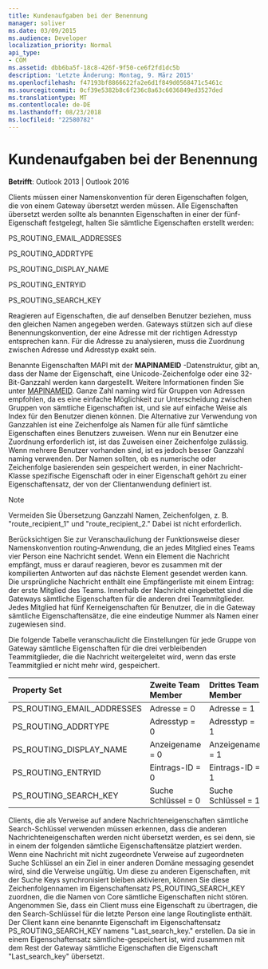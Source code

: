 ```yaml
---
title: Kundenaufgaben bei der Benennung
manager: soliver
ms.date: 03/09/2015
ms.audience: Developer
localization_priority: Normal
api_type:
- COM
ms.assetid: dbb6ba5f-18c8-426f-9f50-ce6f2fd1dc5b
description: 'Letzte Änderung: Montag, 9. März 2015'
ms.openlocfilehash: f47193bf8866622fa2e6d1f849d0568471c5461c
ms.sourcegitcommit: 0cf39e5382b8c6f236c8a63c6036849ed3527ded
ms.translationtype: MT
ms.contentlocale: de-DE
ms.lasthandoff: 08/23/2018
ms.locfileid: "22580782"
---
```

# <a name="client-naming-responsibilities"></a>Kundenaufgaben bei der Benennung

  
  
**Betrifft**: Outlook 2013 | Outlook 2016 
  
Clients müssen einer Namenskonvention für deren Eigenschaften folgen, die von einem Gateway übersetzt werden müssen. Alle Eigenschaften übersetzt werden sollte als benannten Eigenschaften in einer der fünf-Eigenschaft festgelegt, halten Sie sämtliche Eigenschaften erstellt werden:
  
PS_ROUTING_EMAIL_ADDRESSES
  
PS_ROUTING_ADDRTYPE
  
PS_ROUTING_DISPLAY_NAME
  
PS_ROUTING_ENTRYID
  
PS_ROUTING_SEARCH_KEY
  
Reagieren auf Eigenschaften, die auf denselben Benutzer beziehen, muss den gleichen Namen angegeben werden. Gateways stützen sich auf diese Benennungskonvention, der eine Adresse mit der richtigen Adresstyp entsprechen kann. Für die Adresse zu analysieren, muss die Zuordnung zwischen Adresse und Adresstyp exakt sein.
  
Benannte Eigenschaften MAPI mit der **MAPINAMEID** -Datenstruktur, gibt an, dass der Name der Eigenschaft, eine Unicode-Zeichenfolge oder eine 32-Bit-Ganzzahl werden kann dargestellt. Weitere Informationen finden Sie unter [MAPINAMEID](mapinameid.md). Ganze Zahl naming wird für Gruppen von Adressen empfohlen, da es eine einfache Möglichkeit zur Unterscheidung zwischen Gruppen von sämtliche Eigenschaften ist, und sie auf einfache Weise als Index für den Benutzer dienen können. Die Alternative zur Verwendung von Ganzzahlen ist eine Zeichenfolge als Namen für alle fünf sämtliche Eigenschaften eines Benutzers zuweisen. Wenn nur ein Benutzer eine Zuordnung erforderlich ist, ist das Zuweisen einer Zeichenfolge zulässig. Wenn mehrere Benutzer vorhanden sind, ist es jedoch besser Ganzzahl naming verwenden. Der Namen sollten, ob es numerische oder Zeichenfolge basierenden sein gespeichert werden, in einer Nachricht-Klasse spezifische Eigenschaft oder in einer Eigenschaft gehört zu einer Eigenschaftensatz, der von der Clientanwendung definiert ist. 
  
> [!NOTE]
> Vermeiden Sie Übersetzung Ganzzahl Namen, Zeichenfolgen, z. B. "route_recipient_1" und "route_recipient_2." Dabei ist nicht erforderlich. 
  
Berücksichtigen Sie zur Veranschaulichung der Funktionsweise dieser Namenskonvention routing-Anwendung, die an jedes Mitglied eines Teams vier Person eine Nachricht sendet. Wenn ein Element die Nachricht empfängt, muss er darauf reagieren, bevor es zusammen mit der kompilierten Antworten auf das nächste Element gesendet werden kann. Die ursprüngliche Nachricht enthält eine Empfängerliste mit einem Eintrag: der erste Mitglied des Teams. Innerhalb der Nachricht eingebettet sind die Gateways sämtliche Eigenschaften für die anderen drei Teammitglieder. Jedes Mitglied hat fünf Kerneigenschaften für Benutzer, die in die Gateway sämtliche Eigenschaftensätze, die eine eindeutige Nummer als Namen einer zugewiesen sind. 
  
Die folgende Tabelle veranschaulicht die Einstellungen für jede Gruppe von Gateway sämtliche Eigenschaften für die drei verbleibenden Teammitglieder, die die Nachricht weitergeleitet wird, wenn das erste Teammitglied er nicht mehr wird, gespeichert.
  
|**Property Set**|**Zweite Team <br/> Member**|**Drittes Team <br/> Member**|**Vierte Team <br/> Member**|
|:-----|:-----|:-----|:-----|
|PS_ROUTING_EMAIL_ADDRESSES  <br/> |Adresse = 0  <br/> |Adresse = 1  <br/> |Adresse = 2  <br/> |
|PS_ROUTING_ADDRTYPE  <br/> |Adresstyp = 0  <br/> |Adresstyp = 1  <br/> |Adresstyp = 2  <br/> |
|PS_ROUTING_DISPLAY_NAME  <br/> |Anzeigename = 0  <br/> |Anzeigename = 1  <br/> |Anzeigename = 2  <br/> |
|PS_ROUTING_ENTRYID  <br/> |Eintrags-ID = 0  <br/> |Eintrags-ID = 1  <br/> |Eintrags-ID = 2  <br/> |
|PS_ROUTING_SEARCH_KEY  <br/> |Suche Schlüssel = 0  <br/> |Suche Schlüssel = 1  <br/> |Suche Schlüssel = 2  <br/> |
   
Clients, die als Verweise auf andere Nachrichteneigenschaften sämtliche Search-Schlüssel verwenden müssen erkennen, dass die anderen Nachrichteneigenschaften werden nicht übersetzt werden, es sei denn, sie in einem der folgenden sämtliche Eigenschaftensätze platziert werden. Wenn eine Nachricht mit nicht zugeordnete Verweise auf zugeordneten Suche Schlüssel an ein Ziel in einer anderen Domäne messaging gesendet wird, sind die Verweise ungültig. Um diese zu anderen Eigenschaften, mit der Suche Keys synchronisiert bleiben aktivieren, können Sie diese Zeichenfolgennamen im Eigenschaftensatz PS_ROUTING_SEARCH_KEY zuordnen, die die Namen von Core sämtliche Eigenschaften nicht stören. Angenommen Sie, dass ein Client muss eine Eigenschaft zu übertragen, die den Search-Schlüssel für die letzte Person eine lange Routingliste enthält. Der Client kann eine benannte Eigenschaft im Eigenschaftensatz PS_ROUTING_SEARCH_KEY namens "Last_search_key." erstellen. Da sie in einem Eigenschaftensatz sämtliche-gespeichert ist, wird zusammen mit dem Rest der Gateway sämtliche Eigenschaften die Eigenschaft "Last_search_key" übersetzt.
  

